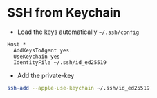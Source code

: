 # SSH from Keychain

- Load the keys automatically `~/.ssh/config`

``` ssh
Host *
  AddKeysToAgent yes
  UseKeychain yes
  IdentityFile ~/.ssh/id_ed25519
```

- Add the private-key

``` zsh
ssh-add --apple-use-keychain ~/.ssh/id_ed25519
```
